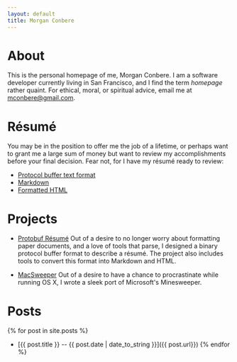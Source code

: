 ```yaml
---
layout: default
title: Morgan Conbere
---
```


About
=====

This is the personal homepage of me, Morgan Conbere. I am a software developer
currently living in San Francisco, and I find the term _homepage_ rather quaint.
For ethical, moral, or spiritual advice, email me at
[mconbere@gmail.com](mailto:mconbere@gmail.com).

Résumé
======

You may be in the position to offer me the job of a lifetime, or perhaps want to
grant me a large sum of money but want to review my accomplishments before your
final decision. Fear not, for I have my résumé ready to review:
* [Protocol buffer text format](https://github.com/mconbere/Resume/raw/master/mconbere/mconbere.ptxt)
* [Markdown](http://protobuf-resume.appspot.com/pb?url=https%3A%2F%2Fgithub.com%2Fmconbere%2FResume%2Fraw%2Fmaster%2Fmconbere%2Fmconbere.ptxt)
* [Formatted HTML](http://protobuf-resume.appspot.com/?url=https%3A%2F%2Fgithub.com%2Fmconbere%2FResume%2Fraw%2Fmaster%2Fmconbere%2Fmconbere.ptxt)

Projects
========

* [Protobuf Résumé](http://github.com/mconbere/resume) Out of a desire to no
  longer worry about formatting paper documents, and a love of tools that parse,
  I designed a binary protocol buffer format to describe a résumé. The project
  also includes tools to convert this format into Markdown and HTML.

* [MacSweeper](http://code.google.com/p/macsweeper) Out of a desire to have a
  chance to procrastinate while running OS X, I wrote a sleek port of
  Microsoft's Minesweeper.

Posts
=====

{% for post in site.posts %}
* [{{ post.title }} -- {{ post.date | date_to_string }}]({{ post.url}})
{% endfor %}
